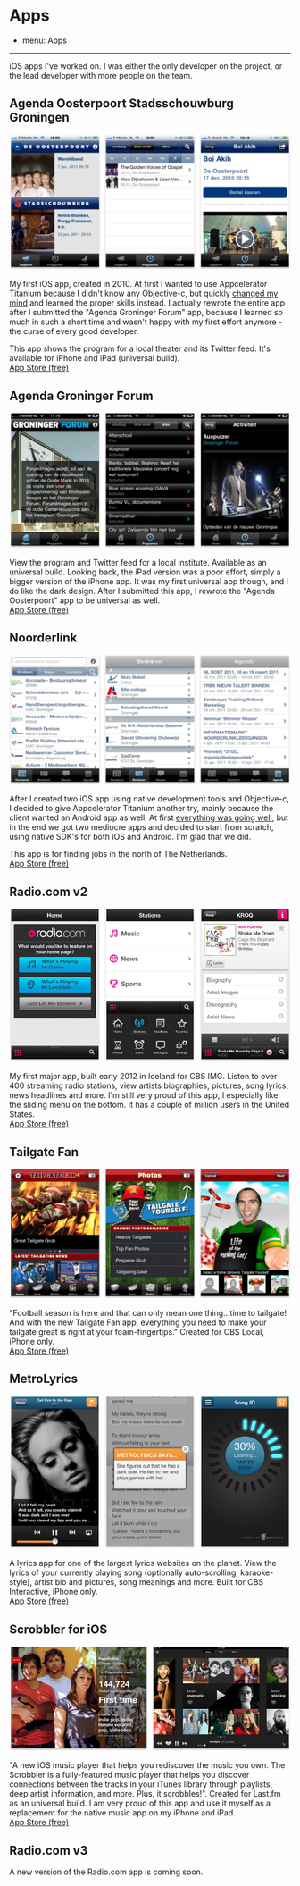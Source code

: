 # Apps
- menu: Apps
---------------------

iOS apps I've worked on. I was either the only developer on the project, or the lead developer with more people on the team.

## Agenda Oosterpoort Stadsschouwburg Groningen
![screenshots](oosterpoort.jpg)

My first iOS app, created in 2010. At first I wanted to use Appcelerator Titanium because I didn't know any Objective-c, but quickly [changed my mind](/articles/2010/04/21/getting-started-iphone-app-development/) and learned the proper skills instead. I actually rewrote the entire app after I submitted the "Agenda Groninger Forum" app, because I learned so much in such a short time and wasn't happy with my first effort anymore - the curse of every good developer.

This app shows the program for a local theater and its Twitter feed. It's available for iPhone and iPad (universal build).  
[App Store (free)](https://itunes.apple.com/nl/app/agenda-oosterpoort-stadsschouwburg/id380925903?l=en&mt=8)

## Agenda Groninger Forum
![screenshots](forum.jpg)

View the program and Twitter feed for a local institute. Available as an universal build. Looking back, the iPad version was a poor effort, simply a bigger version of the iPhone app. It was my first universal app though, and I do like the dark design. After I submitted this app, I rewrote the "Agenda Oosterpoort" app to be universal as well.  
[App Store (free)](https://itunes.apple.com/nl/app/agenda-groninger-forum/id392906111?l=en&mt=8)

## Noorderlink
![screenshots](noorderlink.jpg)

After I created two iOS app using native development tools and Objective-c, I decided to give Appcelerator Titanium another try, mainly because the client wanted an Android app as well. At first [everything was going well](/articles/2010/11/09/once-again-i-turn-appcelerator/), but in the end we got two mediocre apps and decided to start from scratch, using native SDK's for both iOS and Android. I'm glad that we did.

This app is for finding jobs in the north of The Netherlands.  
[App Store (free)](https://itunes.apple.com/nl/app/noorderlink-vacatures-noord/id408836712?l=en&mt=8)

## Radio.com v2
![screenshots](radio2.jpg)

My first major app, built early 2012 in Iceland for CBS IMG. Listen to over 400 streaming radio stations, view artists biographies, pictures, song lyrics, news headlines and more. I'm still very proud of this app, I especially like the sliding menu on the bottom. It has a couple of million users in the United States.  
[App Store (free)](http://itunes.apple.com/us/app/radio-com-for-iphone/id323701765?mt=8)

## Tailgate Fan
![screenshots](tailgate.jpg)

"Football season is here and that can only mean one thing...time to tailgate! And with the new Tailgate Fan app, everything you need to make your tailgate great is right at your foam-fingertips." Created for CBS Local, iPhone only.  
[App Store (free)](http://itunes.apple.com/us/app/tailgate-fan-mobile-companion/id462599724?mt=8)

## MetroLyrics
![screenshots](metrolyrics.jpg)

A lyrics app for one of the largest lyrics websites on the planet. View the lyrics of your currently playing song (optionally auto-scrolling, karaoke-style), artist bio and pictures, song meanings and more. Built for CBS Interactive, iPhone only.  
[App Store (free)](https://itunes.apple.com/app/metrolyrics/id547825550)

## Scrobbler for iOS
![screenshots](scrobbler.jpg)

"A new iOS music player that helps you rediscover the music you own. The Scrobbler is a fully-featured music player that helps you discover connections between the tracks in your iTunes library through playlists, deep artist information, and more. Plus, it scrobbles!". Created for Last.fm as an universal build. I am very proud of this app and use it myself as a replacement for the native music app on my iPhone and iPad.      
[App Store (free)](https://itunes.apple.com/app/scrobbler-for-ios/id585235199?Is=1&mt=8)

## Radio.com v3
A new version of the Radio.com app is coming soon.